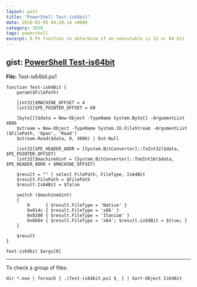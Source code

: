 ```yaml
---
layout: post
title: "PowerShell Test-is64bit"
date: 2018-02-05 04:28:14 +0000
category: 2018
tags: powershell
excerpt: A PS function to determine if an executable is 32 or 64 bit
---
```



## gist: [PowerShell Test-is64bit](https://gist.github.com/jftuga/97447fef14969cfe2a91988d953e26c0)

**File:** Test-is64bit.ps1

```
function Test-is64Bit {
    param($FilePath)

    [int32]$MACHINE_OFFSET = 4
    [int32]$PE_POINTER_OFFSET = 60

    [byte[]]$data = New-Object -TypeName System.Byte[] -ArgumentList 4096
    $stream = New-Object -TypeName System.IO.FileStream -ArgumentList ($FilePath, 'Open', 'Read')
    $stream.Read($data, 0, 4096) | Out-Null

    [int32]$PE_HEADER_ADDR = [System.BitConverter]::ToInt32($data, $PE_POINTER_OFFSET)
    [int32]$machineUint = [System.BitConverter]::ToUInt16($data, $PE_HEADER_ADDR + $MACHINE_OFFSET)

    $result = "" | select FilePath, FileType, Is64Bit
    $result.FilePath = $FilePath
    $result.Is64Bit = $false

    switch ($machineUint) 
    {
        0      { $result.FileType = 'Native' }
        0x014c { $result.FileType = 'x86' }
        0x0200 { $result.FileType = 'Itanium' }
        0x8664 { $result.FileType = 'x64'; $result.is64Bit = $true; }
    }

    $result
}

Test-is64bit $args[0]

```

___


To check a group of files:

``
    dir *.exe | foreach { .\Test-is64bit.ps1 $_ } | Sort-Object Is64Bit
``

